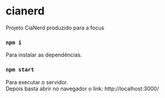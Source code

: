 # cianerd
Projeto CiaNerd produzido para a focus

### `npm i`
Para instalar as dependências.

### `npm start`
Para executar o servidor. <br>
Depois basta abrir no navegador o link: http://localhost:3000/
